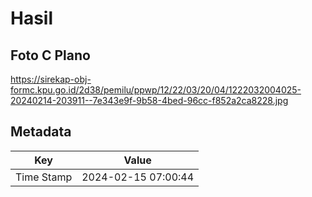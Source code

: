 # Hasil

## Foto C Plano

https://sirekap-obj-formc.kpu.go.id/2d38/pemilu/ppwp/12/22/03/20/04/1222032004025-20240214-203911--7e343e9f-9b58-4bed-96cc-f852a2ca8228.jpg


## Metadata

| Key        | Value               |
| ---------- | ------------------- |
| Time Stamp | 2024-02-15 07:00:44 |



